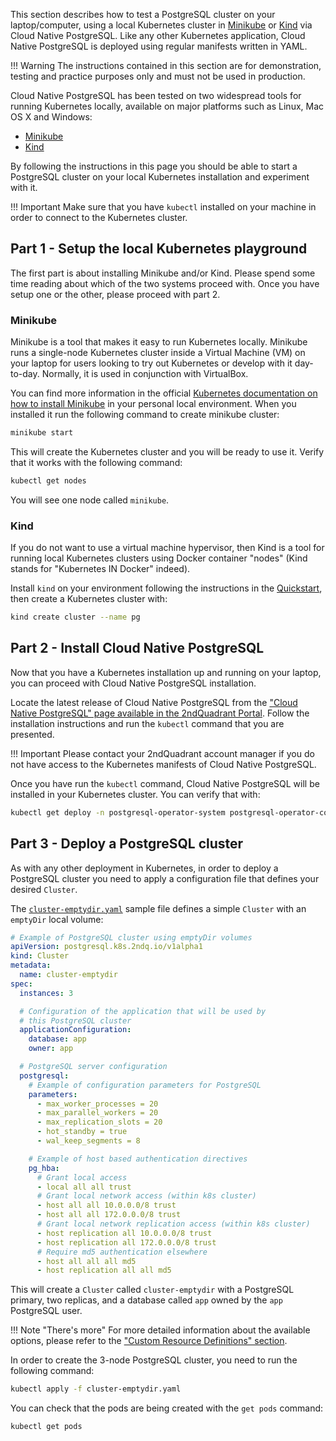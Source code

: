 This section describes how to test a PostgreSQL cluster on your laptop/computer,
using a local Kubernetes cluster in
[Minikube](https://kubernetes.io/docs/setup/learning-environment/minikube/) or
[Kind](https://kind.sigs.k8s.io/) via Cloud Native PostgreSQL.
Like any other Kubernetes application, Cloud Native PostgreSQL is deployed using
regular manifests written in YAML.

!!! Warning
    The instructions contained in this section are for demonstration,
    testing and practice purposes only and must not be used in production.

Cloud Native PostgreSQL has been tested on two widespread tools for running
Kubernetes locally, available on major platforms such as Linux, Mac OS X
and Windows:

- [Minikube](https://kubernetes.io/docs/setup/learning-environment/minikube/)
- [Kind](https://kind.sigs.k8s.io/)

By following the instructions in this page you should be able to start a PostgreSQL
cluster on your local Kubernetes installation and experiment with it.

!!! Important
    Make sure that you have `kubectl` installed on your machine in order
    to connect to the Kubernetes cluster.

## Part 1 - Setup the local Kubernetes playground

The first part is about installing Minikube and/or Kind. Please spend some time
reading about which of the two systems proceed with. Once you have setup one or the
other, please proceed with part 2.

### Minikube

Minikube is a tool that makes it easy to run Kubernetes locally. Minikube runs a
single-node Kubernetes cluster inside a Virtual Machine (VM) on your laptop for
users looking to try out Kubernetes or develop with it day-to-day. Normally, it
is used in conjunction with VirtualBox.

You can find more information in the official [Kubernetes documentation on how to
install Minikube](https://kubernetes.io/docs/tasks/tools/install-minikube) in your personal local environment.
When you installed it run the following command to create  minikube cluster:

```sh
minikube start
```

This will create the Kubernetes cluster and you will be ready to use it.
Verify that it works with the following command:

```sh
kubectl get nodes
```

You will see one node called `minikube`.

### Kind

If you do not want to use a virtual machine hypervisor, then Kind is a tool for running
local Kubernetes clusters using Docker container "nodes" (Kind stands for "Kubernetes IN Docker" indeed).

Install `kind` on your environment following the instructions in the [Quickstart](https://kind.sigs.k8s.io/docs/user/quick-start),
then create a Kubernetes cluster with:

```sh
kind create cluster --name pg
```

## Part 2 - Install Cloud Native PostgreSQL

Now that you have a Kubernetes installation up and running on your laptop,
you can proceed with Cloud Native PostgreSQL installation.

Locate the latest release of Cloud Native PostgreSQL from the
["Cloud Native PostgreSQL" page available in the 2ndQuadrant Portal](https://access.2ndquadrant.com/customer_portal/sw/cloud-native-postgresql/).
Follow the installation instructions and run the `kubectl` command that you are presented.

!!! Important
    Please contact your 2ndQuadrant account manager if you do not have access to the Kubernetes manifests of Cloud Native PostgreSQL.

Once you have run the `kubectl` command, Cloud Native PostgreSQL will be installed in your Kubernetes cluster.
You can verify that with:

```sh
kubectl get deploy -n postgresql-operator-system postgresql-operator-controller-manager
```

## Part 3 - Deploy a PostgreSQL cluster

As with any other deployment in Kubernetes, in order to deploy a PostgreSQL cluster
you need to apply a configuration file that defines your desired `Cluster`.

The [`cluster-emptydir.yaml`](samples/cluster-emptydir.yaml) sample file
defines a simple `Cluster` with an `emptyDir` local volume:

```yaml
# Example of PostgreSQL cluster using emptyDir volumes
apiVersion: postgresql.k8s.2ndq.io/v1alpha1
kind: Cluster
metadata:
  name: cluster-emptydir
spec:
  instances: 3

  # Configuration of the application that will be used by
  # this PostgreSQL cluster
  applicationConfiguration:
    database: app
    owner: app

  # PostgreSQL server configuration
  postgresql:
    # Example of configuration parameters for PostgreSQL
    parameters:
      - max_worker_processes = 20
      - max_parallel_workers = 20
      - max_replication_slots = 20
      - hot_standby = true
      - wal_keep_segments = 8

    # Example of host based authentication directives
    pg_hba:
      # Grant local access
      - local all all trust
      # Grant local network access (within k8s cluster)
      - host all all 10.0.0.0/8 trust
      - host all all 172.0.0.0/8 trust
      # Grant local network replication access (within k8s cluster)
      - host replication all 10.0.0.0/8 trust
      - host replication all 172.0.0.0/8 trust
      # Require md5 authentication elsewhere
      - host all all all md5
      - host replication all all md5
```

This will create a `Cluster` called `cluster-emptydir` with a PostgreSQL
primary, two replicas, and a database called `app` owned by the `app` PostgreSQL user.

!!! Note "There's more"
    For more detailed information about the available options, please refer
    to the ["Custom Resource Definitions" section](crd.md).

In order to create the 3-node PostgreSQL cluster, you need to run the following command:

```sh
kubectl apply -f cluster-emptydir.yaml
```

You can check that the pods are being created with the `get pods` command:

```sh
kubectl get pods
```
